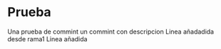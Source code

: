 # Prueba
Una prueba de commint
un commint con descripcion
Linea añadadida desde rama1
Linea añadida
